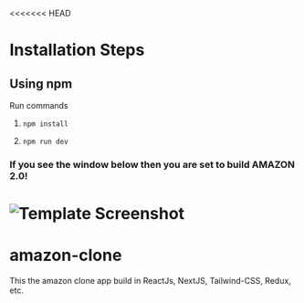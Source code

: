 <<<<<<< HEAD
# Installation Steps



## Using npm

Run commands

1) ```npm install```


2) ```npm run dev```

### If you see the window below then you are set to build AMAZON 2.0!

![Template Screenshot](TemplateScreenshot.jpg?raw=true "Template Screenshot")
=======
# amazon-clone
This the amazon clone app build in ReactJs, NextJS, Tailwind-CSS, Redux, etc.
